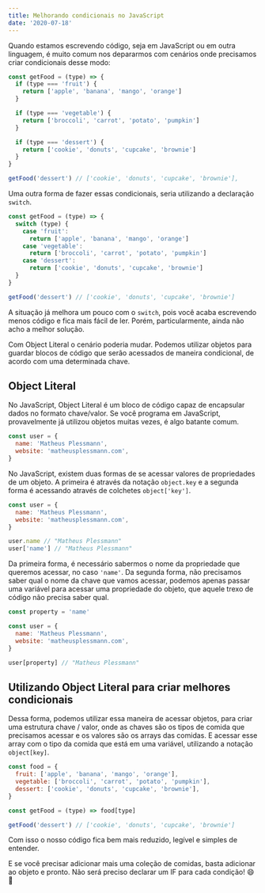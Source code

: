 ```yaml
---
title: Melhorando condicionais no JavaScript
date: '2020-07-18'
---
```


Quando estamos escrevendo código, seja em JavaScript ou em outra linguagem, é
muito comum nos depararmos com cenários onde precisamos criar condicionais desse
modo:

```javascript
const getFood = (type) => {
  if (type === 'fruit') {
    return ['apple', 'banana', 'mango', 'orange']
  }

  if (type === 'vegetable') {
    return ['broccoli', 'carrot', 'potato', 'pumpkin']
  }

  if (type === 'dessert') {
    return ['cookie', 'donuts', 'cupcake', 'brownie']
  }
}

getFood('dessert') // ['cookie', 'donuts', 'cupcake', 'brownie'],
```

Uma outra forma de fazer essas condicionais, seria utilizando a declaração
`switch`.

```javascript
const getFood = (type) => {
  switch (type) {
    case 'fruit':
      return ['apple', 'banana', 'mango', 'orange']
    case 'vegetable':
      return ['broccoli', 'carrot', 'potato', 'pumpkin']
    case 'dessert':
      return ['cookie', 'donuts', 'cupcake', 'brownie']
  }
}

getFood('dessert') // ['cookie', 'donuts', 'cupcake', 'brownie']
```

A situação já melhora um pouco com o `switch`, pois você acaba escrevendo menos
código e fica mais fácil de ler. Porém, particularmente, ainda não acho a melhor
solução.

Com Object Literal o cenário poderia mudar. Podemos utilizar objetos para
guardar blocos de código que serão acessados de maneira condicional, de acordo
com uma determinada chave.

## Object Literal

No JavaScript, Object Literal é um bloco de código capaz de encapsular dados no
formato chave/valor. Se você programa em JavaScript, provavelmente já utilizou
objetos muitas vezes, é algo batante comum.

```javascript
const user = {
  name: 'Matheus Plessmann',
  website: 'matheusplessmann.com',
}
```

No JavaScript, existem duas formas de se acessar valores de propriedades de um
objeto. A primeira é através da notação `object.key` e a segunda forma é
acessando através de colchetes `object['key']`.

```javascript
const user = {
  name: 'Matheus Plessmann',
  website: 'matheusplessmann.com',
}

user.name // "Matheus Plessmann"
user['name'] // "Matheus Plessmann"
```

Da primeira forma, é necessário sabermos o nome da propriedade que queremos
acessar, no caso `'name'`. Da segunda forma, não precisamos saber qual o nome da
chave que vamos acessar, podemos apenas passar uma variável para acessar uma
propriedade do objeto, que aquele trexo de código não precisa saber qual.

```javascript
const property = 'name'

const user = {
  name: 'Matheus Plessmann',
  website: 'matheusplessmann.com',
}

user[property] // "Matheus Plessmann"
```

## Utilizando Object Literal para criar melhores condicionais

Dessa forma, podemos utilizar essa maneira de acessar objetos, para criar uma
estrutura chave / valor, onde as chaves são os tipos de comida que precisamos
acessar e os valores são os arrays das comidas. E acessar esse array com o tipo
da comida que está em uma variável, utilizando a notação `object[key]`.

```javascript
const food = {
  fruit: ['apple', 'banana', 'mango', 'orange'],
  vegetable: ['broccoli', 'carrot', 'potato', 'pumpkin'],
  dessert: ['cookie', 'donuts', 'cupcake', 'brownie'],
}

const getFood = (type) => food[type]

getFood('dessert') // ['cookie', 'donuts', 'cupcake', 'brownie']
```

Com isso o nosso código fica bem mais reduzido, legível e simples de entender.

E se você precisar adicionar mais uma coleção de comidas, basta adicionar ao
objeto e pronto. Não será preciso declarar um IF para cada condição! 😄 🎉
